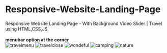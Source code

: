 # Responsive-Website-Landing-Page
Responsive Website Landing Page - With Background Video Slider | Travel using HTML,CSS,JS
<br>
<br>**menubar option at the corner**<br>
![travelmenu](https://github.com/Ashna2002/Responsive-Website-Landing-Page/assets/83365125/13f1210d-89b1-4639-a8eb-8c13779e2ed7)
![travelclose](https://github.com/Ashna2002/Responsive-Website-Landing-Page/assets/83365125/c9a3d2cf-2efc-4ea9-b811-d017aa54df30)
![wondeful](https://github.com/Ashna2002/Responsive-Website-Landing-Page/assets/83365125/2e3970a4-5e94-49e8-8670-1328ae291563)
![camping](https://github.com/Ashna2002/Responsive-Website-Landing-Page/assets/83365125/5869ed46-96d3-4963-8da1-24d04e9c2c60)
![nature](https://github.com/Ashna2002/Responsive-Website-Landing-Page/assets/83365125/a44f1fc8-6da4-4c0c-b23e-a253d8ba7e90)
